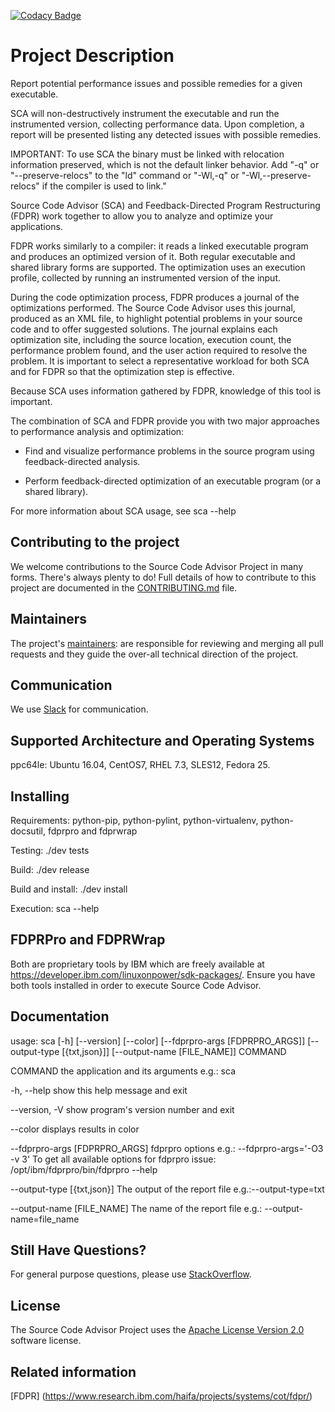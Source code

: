 [![Codacy Badge](https://api.codacy.com/project/badge/Grade/83083b5dcfe647bb8ccc05a48decafb6)](https://www.codacy.com/app/rpsene/source-code-advisor?utm_source=github.com&amp;utm_medium=referral&amp;utm_content=open-power-sdk/source-code-advisor&amp;utm_campaign=Badge_Grade)

# Project Description
Report potential performance issues and possible remedies for a given
executable.

SCA will non-destructively instrument the executable and run the
instrumented version, collecting performance data. Upon completion,
a report will be presented listing any detected issues with possible
remedies.

IMPORTANT: To use SCA the binary must be linked with relocation
information preserved, which is not the default linker behavior.
Add "-q" or "--preserve-relocs" to the "ld" command or "-Wl,-q"
or "-Wl,--preserve-relocs" if the compiler is used to link."

Source Code Advisor (SCA) and Feedback-Directed Program Restructuring (FDPR)
work together to allow you to analyze and optimize your applications.

FDPR works similarly to a compiler: it reads a linked executable program and
produces an optimized version of it. Both regular executable and shared library
forms are supported. The optimization uses an execution profile, collected by
running an instrumented version of the input.

During the code optimization process, FDPR produces a journal of the optimizations
performed. The Source Code Advisor uses this journal, produced as an XML file,
to highlight potential problems in your source code and to offer suggested solutions.
The journal explains each optimization site, including the source location,
execution count, the performance problem found, and the user action required to
resolve the problem. It is important to select a representative workload for
both SCA and for FDPR so that the optimization step is effective.

Because SCA uses information gathered by FDPR, knowledge of this tool is important.

The combination of SCA and FDPR provide you with two major approaches to performance
analysis and optimization:

* Find and visualize performance problems in the source program using feedback-directed analysis.

* Perform feedback-directed optimization of an executable program (or a shared library).

For more information about SCA usage, see sca --help

## Contributing to the project
We welcome contributions to the Source Code Advisor Project in many forms. There's always plenty to do! Full details of how to contribute to this project are documented in the [CONTRIBUTING.md](CONTRIBUTING.md) file.

## Maintainers
The project's [maintainers](MAINTAINERS.txt): are responsible for reviewing and merging all pull requests and they guide the over-all technical direction of the project.

## Communication <a name="communication"></a>
We use [Slack](https://toolsforpower.slack.org/) for communication.

## Supported Architecture and Operating Systems

ppc64le: Ubuntu 16.04, CentOS7, RHEL 7.3, SLES12, Fedora 25.

## Installing

Requirements: python-pip, python-pylint, python-virtualenv, python-docsutil, fdprpro and fdprwrap

Testing: ./dev tests

Build: ./dev release

Build and install: ./dev install

Execution: sca --help

## FDPRPro and FDPRWrap

Both are proprietary tools by IBM which are freely available at https://developer.ibm.com/linuxonpower/sdk-packages/. Ensure you have both tools installed in order to execute Source Code Advisor.

## Documentation

usage: sca [-h] [--version] [--color] [--fdprpro-args [FDPRPRO_ARGS]]
           [--output-type [{txt,json}]] [--output-name [FILE_NAME]]
           COMMAND

COMMAND    the application and its arguments
           e.g.: sca <command>

-h, --help  show this help message and exit

--version, -V   show program's version number and exit

--color  displays results in color

--fdprpro-args [FDPRPRO_ARGS]
                fdprpro options
                e.g.: --fdprpro-args='-O3 -v 3'
                To get all available options for fdprpro issue:
                /opt/ibm/fdprpro/bin/fdprpro --help

--output-type [{txt,json}]
                The output of the report file
                e.g.:--output-type=txt

--output-name [FILE_NAME]
                The name of the report file
                e.g.: --output-name=file_name

## Still Have Questions?
For general purpose questions, please use [StackOverflow](http://stackoverflow.com/questions/tagged/toolsforpower).

## License <a name="license"></a>
The Source Code Advisor Project uses the [Apache License Version 2.0](LICENSE) software license.

## Related information
[FDPR] (https://www.research.ibm.com/haifa/projects/systems/cot/fdpr/)
